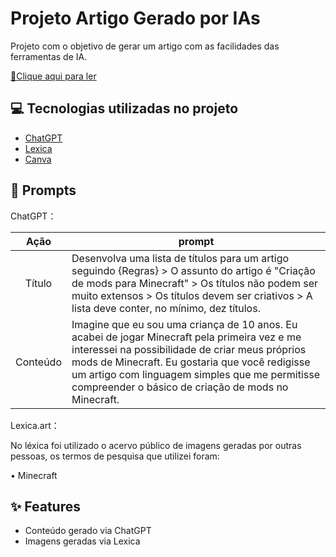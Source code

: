 # Projeto Artigo Gerado por IAs
Projeto com o objetivo de gerar um artigo com as facilidades das ferramentas de IA. 

<a href="https://github.com/Kaic-Furushima/Artigo-IA-DIO/blob/main/Artigo-DIO/artigo.md" title="View now"> 📕Clique aqui para ler</a>

## 💻 Tecnologias utilizadas no projeto

- [ChatGPT](https://chat.openai.com/) 
- [Lexica](lexica.art)
- [Canva](https://www.canva.com)

## 🧠 Prompts

ChatGPT：

|   Ação   | prompt                                                                                                                                                                                                                                                                         |
| :------: | ------------------------------------------------------------------------------------------------------------------------------------------------------------------------------------------------------------------------------------------------------------------------------ |
|  Título  | Desenvolva uma lista de títulos para um artigo seguindo {Regras} > O assunto do artigo é "Criação de mods para Minecraft" > Os títulos não podem ser muito extensos > Os títulos devem ser criativos > A lista deve conter, no mínimo, dez títulos.|
| Conteúdo | Imagine que eu sou uma criança de 10 anos. Eu acabei de jogar Minecraft pela primeira vez e me interessei na possibilidade de criar meus próprios mods de Minecraft. Eu gostaria que você redigisse um artigo com linguagem simples que me permitisse compreender o básico de criação de mods no Minecraft.|

Lexica.art：

No léxica foi utilizado o acervo público de imagens geradas por outras pessoas, os termos de pesquisa que utilizei foram:

• Minecraft

## ✨ Features

- Conteúdo gerado via ChatGPT
- Imagens geradas via Lexica
